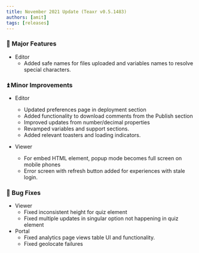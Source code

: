 ```yaml
---
title: November 2021 Update (Teaxr v0.5.1483)
authors: [amit]
tags: [releases]
---
```


### :rocket: Major Features

* Editor
    * Added safe names for files uploaded and variables names to resolve special characters.
    

### :arrow_double_up: Minor Improvements

* Editor
    * Updated preferences page in deployment section
    * Added functionality to download comments from the Publish section
    * Improved updates from number/decimal properties
    * Revamped variables and support sections.
    * Added relevant toasters and loading indicators.

* Viewer
  * For embed HTML element, popup mode becomes full screen on mobile phones
  * Error screen with refresh button added for experiences with stale login.


### :bug: Bug Fixes
* Viewer
    * Fixed inconsistent height for quiz element
    * Fixed multiple updates in singular option not happening in quiz element
* Portal
    * Fixed analytics page views table UI and functionality.
    * Fixed geolocate failures


